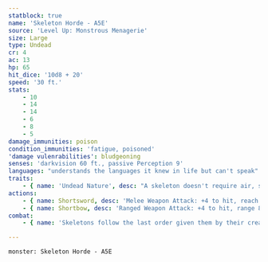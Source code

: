 ```yaml
---
statblock: true
name: 'Skeleton Horde - A5E'
source: 'Level Up: Monstrous Menagerie'
size: Large
type: Undead
cr: 4
ac: 13
hp: 65
hit_dice: '10d8 + 20'
speed: '30 ft.'
stats:
    - 10
    - 14
    - 14
    - 6
    - 8
    - 5
damage_immunities: poison
condition_immunities: 'fatigue, poisoned'
'damage vulenrabilities': bludgeoning
senses: 'darkvision 60 ft., passive Perception 9'
languages: "understands the languages it knew in life but can't speak"
traits:
    - { name: 'Undead Nature', desc: "A skeleton doesn't require air, sustenance, or sleep." }
actions:
    - { name: Shortsword, desc: 'Melee Weapon Attack: +4 to hit, reach 5 ft., one target. Hit: 27 (5d6 + 10) piercing damage, or half damage if the horde is bloodied.' }
    - { name: Shortbow, desc: 'Ranged Weapon Attack: +4 to hit, range 80/320 ft., one target. Hit: 27 (5d6 + 10) piercing damage, or half damage if the horde is bloodied.' }
combat:
    - { name: 'Skeletons follow the last order given them by their creator: defend the gates, attack trespassers, etc', desc: "Without orders, they attack any creatures that approach them. Skeletons don't retreat unless commanded to do so." }

---
```

```statblock
monster: Skeleton Horde - A5E
```
